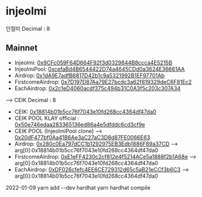 # injeolmi
인절미 Decimal : 8

## Mainnet
- Injeolmi:     [0x9CFc059F64D664F92f3d0329844B8ccca4E5215B](https://scope.klaytn.com/token/0x9CFc059F64D664F92f3d0329844B8ccca4E5215B)
- InjeolmiPool: [0xcefaBd4B6544422D74a4645CDd0a3624E36661AA](https://scope.klaytn.com/account/0xcefaBd4B6544422D74a4645CDd0a3624E36661AA)
- Airdrop:      [0x1dA9E7adfB6817D42b1c9a5321992B1EF97701Ab](https://scope.klaytn.com/account/0x1dA9E7adfB6817D42b1c9a5321992B1EF97701Ab)
- FirstcomeAirdrop: [0x7D197D87Aa79E27bcdc3a62f819329deC6F81Ec2](https://scope.klaytn.com/account/0x7D197D87Aa79E27bcdc3a62f819329deC6F81Ec2)
- EachAirdrop:  [0x2c1eD4060acdf375c494b31C0A3f5c203c307A34](https://scope.klaytn.com/account/0x2c1eD4060acdf375c494b31C0A3f5c203c307A34)

-->
CEIK Decimal : 8
- CEIK:                 [0x18814b01b5cc76f7043e10fd268cc4364df47da0](https://scope.klaytn.com/token/0x18814b01b5cc76f7043e10fd268cc4364df47da0)
- CEIK POOL KLAY official : [0x50e746edaa283365136ed86a4e5dfddc6cd3cf9e](https://klayswap.com/exchange/pool/detail/0x50e746edaa283365136ed86a4e5dfddc6cd3cf9e)
- CEIK POOL (InjeolmiPool clone) --> [0x20dF477bf0Aa41B6Ae3aC27aC3D8d87FE0066E63](https://scope.klaytn.com/account/0x20dF477bf0Aa41B6Ae3aC27aC3D8d87FE0066E63?tabId=tokenBalance)
- Airdrop:              [0x280c0Ea797dCC1b1292975EB3Edb1886F89a37CD](https://scope.klaytn.com/account/0x280c0Ea797dCC1b1292975EB3Edb1886F89a37CD)  --> arg[0]:0x18814b01b5cc76f7043e10fd268cc4364df47da0
- FirstcomeAirdrop:     [0xE1eFF4230c2cf812e4f5214ACe5a1888f2b1A68e](https://scope.klaytn.com/account/0xE1eFF4230c2cf812e4f5214ACe5a1888f2b1A68e)  --> arg[0]:0x18814b01b5cc76f7043e10fd268cc4364df47da0
- EachAirdrop:          [0xDF026cfefc4EE6CE729312d65c5aB21eCCf3b6C3](https://scope.klaytn.com/account/0xDF026cfefc4EE6CE729312d65c5aB21eCCf3b6C3)  --> arg[0]:0x18814b01b5cc76f7043e10fd268cc4364df47da0

2022-01-09
yarn add --dev hardhat
yarn hardhat compile
